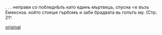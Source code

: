 ﻿. . . неправи со побледнѣлъ като единъ мъртвецъ, спусна <е възъ Емекснза. който стоеше гърбомъ и заби брадвата вь голътъ му. (Стр. 21^.

[original](images/028.jpg)